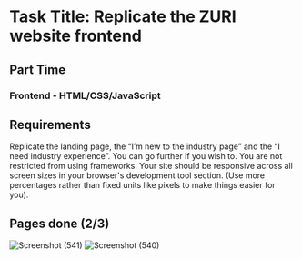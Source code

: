 # Task Title: Replicate the ZURI website frontend
## Part Time
### Frontend - HTML/CSS/JavaScript

## Requirements

Replicate the landing page, the “I’m new to the industry page” and the “I need industry experience”.
You can go further if you wish to.
You are not restricted from using frameworks.
Your site should be responsive across all screen sizes in your browser's development tool section. (Use more percentages rather than fixed units like pixels to make things easier for you).

## Pages done (2/3)
![Screenshot (541)](https://user-images.githubusercontent.com/49479307/183259679-ec7790bc-2780-4f19-90a0-5ae3cb3956a6.png)
![Screenshot (540)](https://user-images.githubusercontent.com/49479307/183259690-8975d7cb-2849-4caf-b7ed-e41e2da903e6.png)
